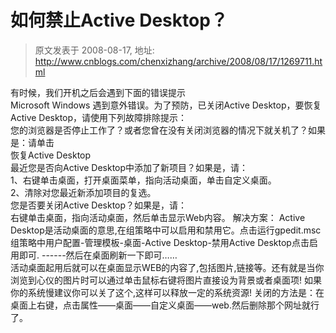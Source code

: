 # 如何禁止Active Desktop？ 
> 原文发表于 2008-08-17, 地址: http://www.cnblogs.com/chenxizhang/archive/2008/08/17/1269711.html 


有时候，我们开机之后会遇到下面的错误提示  
Microsoft Windows 遇到意外错误。为了预防，已关闭Active Desktop，要恢复Active Desktop，请使用下列故障排除提示：   
您的浏览器是否停止工作了？或者您曾在没有关闭浏览器的情况下就关机了？如果是：请单击   
恢复Active Desktop   
最近您是否向Active Desktop中添加了新项目？如果是，请：   
1、右键单击桌面，打开桌面菜单，指向活动桌面，单击自定义桌面。   
2、清除对您最近新添加项目的复选。   
您是否要关闭Active Desktop？如果是，请：   
右键单击桌面，指向活动桌面，然后单击显示Web内容。 解决方案： Active Desktop是活动桌面的意思,在组策略中可以启用和禁用它。点击运行gpedit.msc组策略中用户配置-管理模板-桌面-Active Desktop-禁用Active Desktop点击启用即可. ------然后在桌面刷新一下即可……  
活动桌面起用后就可以在桌面显示WEB的内容了,包括图片,链接等。还有就是当你浏览到心仪的图片时可以通过单击鼠标右键将图片直接设为背景或者桌面项! 如果你的系统慢建议你可以关了这个,这样可以释放一定的系统资源! 关闭的方法是：在桌面上右键，点击属性——桌面——自定义桌面——web.然后删除那个网址就行了。 





